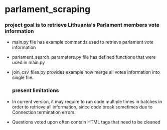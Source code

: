 # parlament_scraping
### project goal is to retrieve Lithuania's Parlament members vote information 
- main.py file has example commands used to retrieve parlament vote information
- parlament_search_parameters.py file has defined functions that were used in main.py
- join_csv_files.py provides example how merge all votes information into single file.

  ### present limitations
- In current version, it may require to run code multiple times in batches in order to retrieve all information, since code break sometimes due to Connection termination errors.
- Questions voted upon often contain HTML tags that need to be cleaned
